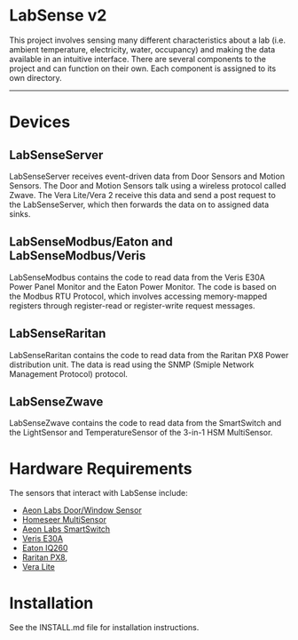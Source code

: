 LabSense v2
========

This project involves sensing many different characteristics about a lab (i.e.
ambient temperature, electricity, water, occupancy) and making the data
available in an intuitive interface. There are several components to the
project and can function on their own. Each component is assigned to its own
directory. 

------------------------------------------------------------------------------
Devices
=========

LabSenseServer
--------------

LabSenseServer receives event-driven data from Door Sensors and Motion Sensors.
The Door and Motion Sensors talk using a wireless protocol called Zwave. The
Vera Lite/Vera 2 receive this data and send a post request to the
LabSenseServer, which then forwards the data on to assigned data sinks.

LabSenseModbus/Eaton and LabSenseModbus/Veris
--------------------------------------------

LabSenseModbus contains the code to read data from the Veris E30A Power Panel
Monitor and the Eaton Power Monitor. The code is based on the Modbus RTU
Protocol, which involves accessing memory-mapped registers through register-read
or register-write request messages.

LabSenseRaritan
---------------

LabSenseRaritan contains the code to read data from the Raritan PX8 Power
distribution unit. The data is read using the SNMP (Smiple Network Management
Protocol) protocol.

LabSenseZwave
--------------
LabSenseZwave contains the code to read data from the SmartSwitch and the
LightSensor and TemperatureSensor of the 3-in-1 HSM MultiSensor.

Hardware Requirements
====================

The sensors that interact with LabSense include:

* [Aeon Labs Door/Window Sensor](http://aeotec.com/z-wave-door-window-sensor)
* [Homeseer MultiSensor](http://store.homeseer.com/store/HomeSeer-HSM100-S2-Z-Wave-Multi-Sensor-P1189C57.aspx)
* [Aeon Labs SmartSwitch](http://aeotec.com/z-wave-plug-in-switch)
* [Veris E30A](http://www.powermeterstore.com/crm_uploads/veris_e30_panelboard_monitoring_system_installation_guide.pdf)
* [Eaton IQ260](http://www.eaton.com/Eaton/ProductsServices/Electrical/ProductsandServices/PowerQualityandMonitoring/PowerandEnergyMeters/IQ250260/index.htm)
* [Raritan PX8](http://www.raritan.com/support/dominion-px/v1.3.5/user-guides/english/DPX-0L-v1.3.5-E.pdf),
* [Vera Lite](https://shop.micasaverde.com/index.php/vera-1/veralite.html)

Installation
===========

See the INSTALL.md file for installation instructions.
